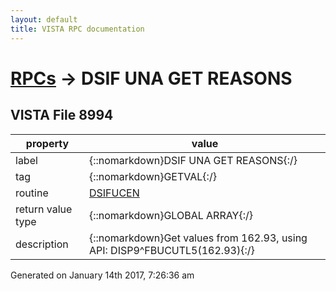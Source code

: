 ```yaml
---
layout: default
title: VISTA RPC documentation
---
```




# [RPCs](TableOfContent.md) &#8594; DSIF UNA GET REASONS 


 ## VISTA File 8994
 property | value 
--- | --- 
 label | {::nomarkdown}DSIF UNA GET REASONS{:/}
 tag | {::nomarkdown}GETVAL{:/}
 routine | [DSIFUCEN](http://code.osehra.org/dox/Routine_DSIFUCEN_source.html)
 return value type | {::nomarkdown}GLOBAL ARRAY{:/}
 description | {::nomarkdown}Get values from 162.93, using API: DISP9^FBUCUTL5(162.93){:/}




 Generated on January 14th 2017, 7:26:36 am
